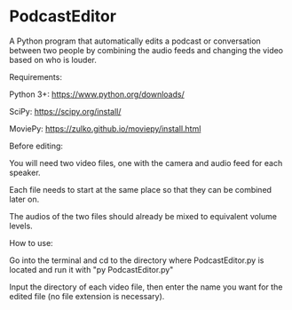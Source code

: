 # PodcastEditor
A Python program that automatically edits a podcast or conversation between two people by combining the audio feeds and changing the video based on who is louder.

Requirements: 

  Python 3+: https://www.python.org/downloads/

  SciPy: https://scipy.org/install/

  MoviePy: https://zulko.github.io/moviepy/install.html

Before editing:

  You will need two video files, one with the camera and audio feed for each speaker.

  Each file needs to start at the same place so that they can be combined later on.

  The audios of the two files should already be mixed to equivalent volume levels.

How to use:

  Go into the terminal and cd to the directory where PodcastEditor.py is located and run it with "py PodcastEditor.py"
  
  Input the directory of each video file, then enter the name you want for the edited file (no file extension is necessary).
